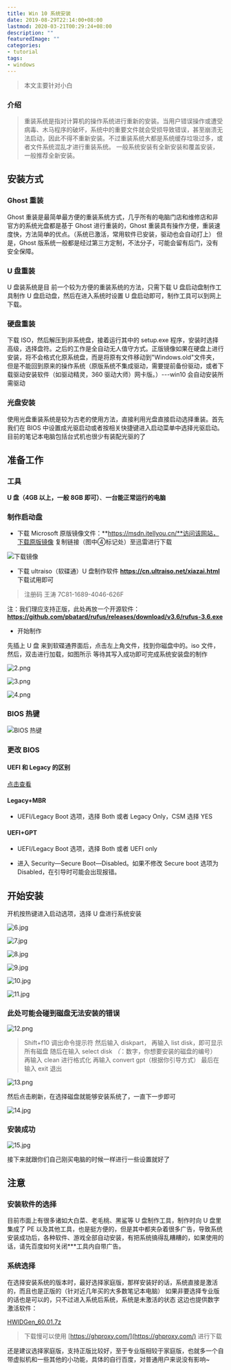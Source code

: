 ```yaml
---
title: Win 10 系统安装
date: 2019-08-29T22:14:00+08:00
lastmod: 2020-03-21T00:29:24+08:00
description: ""
featuredImage: ""
categories:
- tutorial
tags:
- windows
---
```


> 本文主要针对小白

### 介绍

> 重装系统是指对计算机的操作系统进行重新的安装。当用户错误操作或遭受病毒、木马程序的破坏，系统中的重要文件就会受损导致错误，甚至崩溃无法启动，因此不得不重新安装。不过重装系统大都是系统缓存垃圾过多，或者文件系统混乱才进行重装系统。
>一般系统安装有全新安装和覆盖安装，一般推荐全新安装。

## 安装方式

### Ghost 重装

Ghost 重装是最简单最方便的重装系统方式，几乎所有的电脑门店和维修店和非官方的系统光盘都是基于 Ghost 进行重装的，Ghost 重装具有操作方便，重装速度快，方法简单的优点。（系统已激活，常用软件已安装，驱动也会自动打上）
但是，Ghost 版系统一般都是经过第三方定制，不法分子，可能会留有后门，没有安全保障。

### U 盘重装

U 盘装系统是目 前一个较为方便的重装系统的方法，只需下载 U 盘启动盘制作工具制作 U 盘启动盘，然后在进入系统时设置 U 盘启动即可，制作工具可以到网上下载。

### 硬盘重装

下载 ISO，然后解压到非系统盘，接着运行其中的 setup.exe 程序，安装时选择高级，选择盘符。之后的工作是全自动无人值守方式。正版镜像如果在硬盘上进行安装，将不会格式化原系统盘，而是将原有文件移动到"Windows.old"文件夹，但是不能回到原来的操作系统（原版系统不集成驱动，需要提前备份驱动，或者下载驱动安装软件（如驱动精灵，360 驱动大师）网卡版。）---win10 会自动安装所需驱动

### 光盘安装

使用光盘重装系统是较为古老的使用方法，直接利用光盘直接启动选择重装。首先我们在 BIOS 中设置成光驱启动或者按相关快捷键进入启动菜单中选择光驱启动。
目前的笔记本电脑包括台式机也很少有装配光驱的了

## 准备工作

### 工具

**U 盘（4GB 以上，一般 8GB 即可）**、**一台能正常运行的电脑**

### 制作启动盘

- 下载 Microsoft 原版镜像文件：**https://msdn.itellyou.cn/**访问该网站，下载原版镜像
复制链接（图中④标记处）至迅雷进行下载

![下载镜像][1]

- 下载 ultraiso（软碟通）U 盘制作软件
**https://cn.ultraiso.net/xiazai.html**	下载试用即可
> 注册码  王涛 7C81-1689-4046-626F

注：我们理应支持正版，此处再放一个开源软件：
**https://github.com/pbatard/rufus/releases/download/v3.6/rufus-3.6.exe**

- 开始制作

先插上 U 盘
来到软碟通界面后，点击左上角文件，找到你磁盘中的。iso 文件，然后，双击进行加载，如图所示
等待其写入成功即可完成系统安装盘的制作

![2.png][2]

![3.png][3]

![4.png][4]

### BIOS 热键

![BIOS 热键][5]

### 更改 BIOS

#### UEFI 和 Legacy 的区别

[点击查看](https://blog.csdn.net/alianada/article/details/82977957)

#### Legacy+MBR

- UEFI/Legacy Boot 选项，选择 Both 或者 Legacy Only，CSM 选择 YES

#### UEFI+GPT

- UEFI/Legacy Boot 选项，选择 Both 或者 UEFI only

- 进入 Security—Secure Boot—Disabled。如果不修改 Secure boot 选项为 Disabled，在引导时可能会出现报错。

## 开始安装

开机按热键进入启动选项，选择 U 盘进行系统安装

![6.jpg][6]

![7.jpg][7]

![8.jpg][8]

![9.jpg][9]

![10.jpg][10]

![11.jpg][11]

### 此处可能会碰到磁盘无法安装的错误

![12.png][12]

> Shift+f10 调出命令提示符
> 然后输入 diskpart，
> 再输入 list disk，即可显示所有磁盘
> 随后在输入 select disk *（*：数字，你想要安装的磁盘的编号）
> 再输入 clean 进行格式化
> 再输入 convert gpt（根据你引导方式）
> 最后在输入 exit 退出

![13.png][13]

然后点击刷新，在选择磁盘就能够安装系统了，一直下一步即可

![14.jpg][14]

### 安装成功

![15.jpg][15]

接下来就跟你们自己刚买电脑的时候一样进行一些设置就好了

## 注意

### 安装软件的选择

目前市面上有很多诸如大白菜、老毛桃、黑鲨等 U 盘制作工具，制作时向 U 盘里集成了 PE 以及其他工具，也是挺方便的，但是其中都夹杂着很多广告，导致系统安装成功后，各种软件、游戏全部自动安装，有把系统搞得乱糟糟的，如果使用的话，请先百度如何关闭***工具内自带广告。

### 系统选择

在选择安装系统的版本时，最好选择家庭版，那样安装好的话，系统直接是激活的，而且也是正版的（针对近几年买的大多数笔记本电脑）
如果非要选择专业版的话也是可以的，只不过进入系统后系统，系统是未激活的状态
这边也提供数字激活软件：

[HWIDGen_60.01.7z](https://github.com/ZGGSONG/HWIDGen/blob/5485e21fa5c0b25f21642f55390cb6c078d970d9/HWIDGen_60.01.7z)

> 下载慢可以使用 [https://ghproxy.com/](https://ghproxy.com/) 进行下载

还是建议选择家庭版，支持正版比较好，至于专业版相较于家庭版，也就多一个自带虚拟机和一些其他的小功能，具体的自行百度，对普通用户来说没有影响~

  [1]: https://cdn.zggsong.cn/2020/03/21/88a98aa1055b9.png!webp
  [2]: https://cdn.zggsong.cn/2020/03/21/1064df196330d.png!webp
  [3]: https://cdn.zggsong.cn/2020/03/21/5b2f86c31cf52.png!webp
  [4]: https://cdn.zggsong.cn/2020/03/21/6994d3d529c53.png!webp
  [5]: https://cdn.zggsong.cn/2020/03/21/93da8c4e5242d.png!webp
  [6]: https://cdn.zggsong.cn/2020/03/21/24e041554d4e0.jpg!webp
  [7]: https://cdn.zggsong.cn/2020/03/21/7e4d087aaae52.jpg!webp
  [8]: https://cdn.zggsong.cn/2020/03/21/741bc9dff84b6.jpg!webp
  [9]: https://cdn.zggsong.cn/2020/03/21/1756f7b869e0b.jpg!webp
  [10]: https://cdn.zggsong.cn/2020/03/21/980de6e7563b8.jpg!webp
  [11]: https://cdn.zggsong.cn/2020/03/21/cf98ee6986ec7.jpg!webp
  [12]: https://cdn.zggsong.cn/2020/03/21/82a902a7956b1.png!webp
  [13]: https://cdn.zggsong.cn/2020/03/21/bc357638aff79.png!webp
  [14]: https://cdn.zggsong.cn/2020/03/21/39abef69e3faf.jpg!webp
  [15]: https://cdn.zggsong.cn/2020/03/21/cbed88e23b927.jpg!webp

